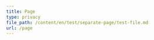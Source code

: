 ```yaml
---
title: Page
type: privacy
file_path: /content/en/test/separate-page/test-file.md
url: /page
---
```

